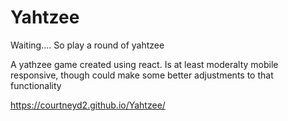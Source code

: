 # Yahtzee
Waiting.... So play a round of yahtzee 

A yathzee game created using react. 
Is at least moderalty mobile responsive, though could make some better adjustments to that functionality

https://courtneyd2.github.io/Yahtzee/
